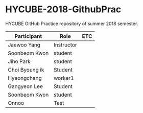 # HYCUBE-2018-GithubPrac
HYCUBE GitHub Practice repository of summer 2018 semester.

| Participant   | Role       | ETC |
|---------------|------------|-----|
| Jaewoo Yang   | Instructor |     |
| Soonbeom Kwon | student    |     |
| Jiho Park     | student    |     |
| Choi Byoung ik| Student    |     |
| Hyeongchang   | worker1    |     |
| Gangyeon Lee  | Student    |     |
| Soonbeom Kwon | student    |     |
| Onnoo         | Test       |     |
